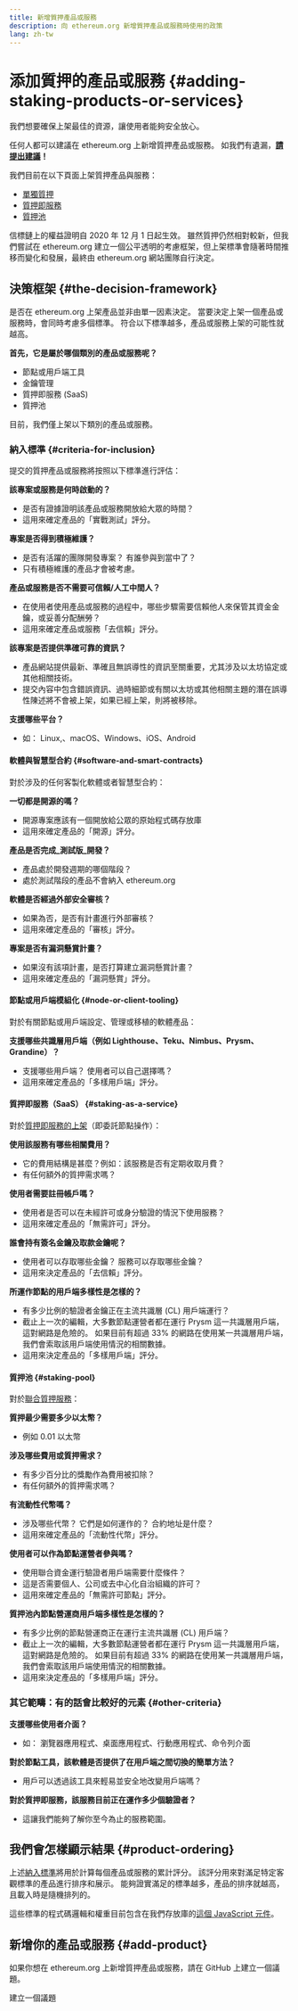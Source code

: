 ```yaml
---
title: 新增質押產品或服務
description: 向 ethereum.org 新增質押產品或服務時使用的政策
lang: zh-tw
---
```


# 添加質押的產品或服務 {#adding-staking-products-or-services}

我們想要確保上架最佳的資源，讓使用者能夠安全放心。

任何人都可以建議在 ethereum.org 上新增質押產品或服務。 如我們有遺漏，**[請提出建議](https://github.com/ethereum/ethereum-org-website/issues/new?assignees=&labels=feature+%3Asparkles%3A%2Ccontent+%3Afountain_pen%3A&template=suggest_staking_product.yaml)！**

我們目前在以下頁面上架質押產品與服務：

- [單獨質押](/staking/solo/)
- [質押即服務](/staking/saas/)
- [質押池](/staking/pools/)

信標鏈上的權益證明自 2020 年 12 月 1 日起生效。 雖然質押仍然相對較新，但我們嘗試在 ethereum.org 建立一個公平透明的考慮框架，但上架標準會隨著時間推移而變化和發展，最終由 ethereum.org 網站團隊自行決定。

## 決策框架 {#the-decision-framework}

是否在 ethereum.org 上架產品並非由單一因素決定。 當要決定上架一個產品或服務時，會同時考慮多個標準。 符合以下標準越多，產品或服務上架的可能性就越高。

**首先，它是屬於哪個類別的產品或服務呢？**

- 節點或用戶端工具
- 金鑰管理
- 質押即服務 (SaaS)
- 質押池

目前，我們僅上架以下類別的產品或服務。

### 納入標準 {#criteria-for-inclusion}

提交的質押產品或服務將按照以下標準進行評估：

**該專案或服務是何時啟動的？**

- 是否有證據證明該產品或服務開放給大眾的時間？
- 這用來確定產品的「實戰測試」評分。

**專案是否得到積極維護？**

- 是否有活躍的團隊開發專案？ 有誰參與到當中了？
- 只有積極維護的產品才會被考慮。

**產品或服務是否不需要可信賴/人工中間人？**

- 在使用者使用產品或服務的過程中，哪些步驟需要信賴他人來保管其資金金鑰，或妥善分配酬勞？
- 這用來確定產品或服務「去信賴」評分。

**該專案是否提供準確可靠的資訊？**

- 產品網站提供最新、準確且無誤導性的資訊至關重要，尤其涉及以太坊協定或其他相關技術。
- 提交內容中包含錯誤資訊、過時細節或有關以太坊或其他相關主題的潛在誤導性陳述將不會被上架，如果已經上架，則將被移除。

**支援哪些平台？**

- 如： Linux,、macOS、Windows、iOS、Android

#### 軟體與智慧型合約 {#software-and-smart-contracts}

對於涉及的任何客製化軟體或者智慧型合約：

**一切都是開源的嗎？**

- 開源專案應該有一個開放給公眾的原始程式碼存放庫
- 這用來確定產品的「開源」評分。

**產品是否完成_測試版_開發？**

- 產品處於開發週期的哪個階段？
- 處於測試階段的產品不會納入 ethereum.org

**軟體是否經過外部安全審核？**

- 如果為否，是否有計畫進行外部審核？
- 這用來確定產品的「審核」評分。

**專案是否有漏洞懸賞計畫？**

- 如果沒有該項計畫，是否打算建立漏洞懸賞計畫？
- 這用來確定產品的「漏洞懸賞」評分。

#### 節點或用戶端模組化 {#node-or-client-tooling}

對於有關節點或用戶端設定、管理或移植的軟體產品：

**支援哪些共識層用戶端（例如 Lighthouse、Teku、Nimbus、Prysm、Grandine）？**

- 支援哪些用戶端？ 使用者可以自己選擇嗎？
- 這用來確定產品的「多樣用戶端」評分。

#### 質押即服務（SaaS） {#staking-as-a-service}

對於[質押即服務的上架](/staking/saas/)（即委託節點操作）：

**使用該服務有哪些相關費用？**

- 它的費用結構是甚麼？例如：該服務是否有定期收取月費？
- 有任何額外的質押需求嗎？

**使用者需要註冊帳戶嗎？**

- 使用者是否可以在未經許可或身分驗證的情況下使用服務？
- 這用來確定產品的「無需許可」評分。

**誰會持有簽名金鑰及取款金鑰呢？**

- 使用者可以存取哪些金鑰？ 服務可以存取哪些金鑰？
- 這用來決定產品的「去信賴」評分。

**所運作節點的用戶端多樣性是怎樣的？**

- 有多少比例的驗證者金鑰正在主流共識層 (CL) 用戶端運行？
- 截止上一次的編輯，大多數節點運營者都在運行 Prysm 這一共識層用戶端，這對網路是危險的。 如果目前有超過 33% 的網路在使用某一共識層用戶端，我們會索取該用戶端使用情況的相關數據。
- 這用來決定產品的「多樣用戶端」評分。

#### 質押池 {#staking-pool}

對於[聯合質押服務](/staking/pools/)：

**質押最少需要多少以太幣？**

- 例如 0.01 以太幣

**涉及哪些費用或質押需求？**

- 有多少百分比的獎勵作為費用被扣除？
- 有任何額外的質押需求嗎？

**有流動性代幣嗎？**

- 涉及哪些代幣？ 它們是如何運作的？ 合約地址是什麼？
- 這用來確定產品的「流動性代幣」評分。

**使用者可以作為節點運營者參與嗎？**

- 使用聯合資金運行驗證者用戶端需要什麼條件？
- 這是否需要個人、公司或去中心化自治組織的許可？
- 這用來確定產品的「無需許可節點」評分。

**質押池內節點營運商用戶端多樣性是怎樣的？**

- 有多少比例的節點營運商正在運行主流共識層 (CL) 用戶端？
- 截止上一次的編輯，大多數節點運營者都在運行 Prysm 這一共識層用戶端，這對網路是危險的。 如果目前有超過 33% 的網路在使用某一共識層用戶端，我們會索取該用戶端使用情況的相關數據。
- 這用來決定產品的「多樣用戶端」評分。

### 其它範疇：有的話會比較好的元素 {#other-criteria}

**支援哪些使用者介面？**

- 如： 瀏覽器應用程式、桌面應用程式、行動應用程式、命令列介面

**對於節點工具，該軟體是否提供了在用戶端之間切換的簡單方法？**

- 用戶可以透過該工具來輕易並安全地改變用戶端嗎？

**對於質押即服務，該服務目前正在運作多少個驗證者？**

- 這讓我們能夠了解你至今為止的服務範圍。

## 我們會怎樣顯示結果 {#product-ordering}

上述[納入標準](#criteria-for-inclusion)將用於計算每個產品或服務的累計評分。 該評分用來對滿足特定客觀標準的產品進行排序和展示。 能夠證實滿足的標準越多，產品的排序就越高，且載入時是隨機排列的。

這些標準的程式碼邏輯和權重目前包含在我們存放庫的[這個 JavaScript 元件](https://github.com/ethereum/ethereum-org-website/blob/dev/src/components/Staking/StakingProductsCardGrid.js#L350)。

## 新增你的產品或服務 {#add-product}

如果你想在 ethereum.org 上新增質押產品或服務，請在 GitHub 上建立一個議題。

<ButtonLink href="https://github.com/ethereum/ethereum-org-website/issues/new?assignees=&labels=feature+%3Asparkles%3A%2Ccontent+%3Afountain_pen%3A&template=suggest_staking_product.yaml">
  建立一個議題
</ButtonLink>
